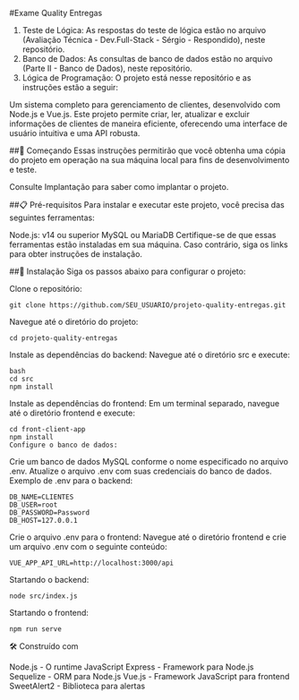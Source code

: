 #Exame Quality Entregas

1. Teste de Lógica: As respostas do teste de lógica estão no arquivo (Avaliação Técnica - Dev.Full-Stack - Sérgio - Respondido), neste repositório.
2. Banco de Dados: As consultas de banco de dados estão no arquivo (Parte II - Banco de Dados), neste repositório.
3. Lógica de Programação: O projeto está nesse repositório e as instruções estão a seguir:

Um sistema completo para gerenciamento de clientes, desenvolvido com Node.js e Vue.js. Este projeto permite criar, ler, atualizar e excluir informações de clientes de maneira eficiente, oferecendo uma interface de usuário intuitiva e uma API robusta.

##🚀 Começando
Essas instruções permitirão que você obtenha uma cópia do projeto em operação na sua máquina local para fins de desenvolvimento e teste.

Consulte Implantação para saber como implantar o projeto.

##📋 Pré-requisitos
Para instalar e executar este projeto, você precisa das seguintes ferramentas:

Node.js: v14 ou superior
MySQL ou MariaDB
Certifique-se de que essas ferramentas estão instaladas em sua máquina. Caso contrário, siga os links para obter instruções de instalação.

##🔧 Instalação
Siga os passos abaixo para configurar o projeto:

Clone o repositório:

```
git clone https://github.com/SEU_USUARIO/projeto-quality-entregas.git
```

Navegue até o diretório do projeto:

```
cd projeto-quality-entregas
```

Instale as dependências do backend:
Navegue até o diretório src e execute:

```
bash
cd src
npm install
```

Instale as dependências do frontend:
Em um terminal separado, navegue até o diretório frontend e execute:

```
cd front-client-app
npm install
Configure o banco de dados:
```

Crie um banco de dados MySQL conforme o nome especificado no arquivo .env.
Atualize o arquivo .env com suas credenciais do banco de dados.
Exemplo de .env para o backend:

```
DB_NAME=CLIENTES
DB_USER=root
DB_PASSWORD=Password
DB_HOST=127.0.0.1
```

Crie o arquivo .env para o frontend:
Navegue até o diretório frontend e crie um arquivo .env com o seguinte conteúdo:

```
VUE_APP_API_URL=http://localhost:3000/api
```

Startando o backend:

```
node src/index.js
```

Startando o frontend:

```
npm run serve
```

🛠️ Construído com

Node.js - O runtime JavaScript
Express - Framework para Node.js
Sequelize - ORM para Node.js
Vue.js - Framework JavaScript para frontend
SweetAlert2 - Biblioteca para alertas
